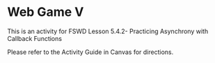 # Web Game V

This is an activity for FSWD Lesson 5.4.2- Practicing Asynchrony with Callback Functions

Please refer to the Activity Guide in Canvas for directions.